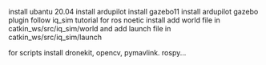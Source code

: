 install ubantu 20.04
install ardupilot
install gazebo11
install ardupilot gazebo plugin
follow iq_sim tutorial for ros noetic install
add world file in catkin_ws/src/iq_sim/world and add launch file in catkin_ws/src/iq_sim/launch

for scripts install dronekit, opencv, pymavlink. rospy...

